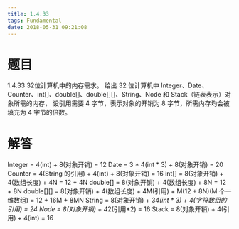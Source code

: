 ```yaml
---
title: 1.4.33
tags: Fundamental
date: 2018-05-31 09:21:08
---
```


# 题目

1.4.33
32位计算机中的内存需求。 
给出 32 位计算机中 Integer、Date、Counter、int[]、double[]、double\[][]、String、Node 和 Stack（链表表示）对象所需的内存， 设引用需要 4 字节，表示对象的开销为 8 字节，所需内存均会被填充为 4 字节的倍数。

# 解答

Integer = 4(int) + 8(对象开销) = 12
Date = 3 * 4(int * 3) + 8(对象开销) = 20
Counter = 4(String 的引用) + 4(int) + 8(对象开销) = 16
int[] = 8(对象开销) + 4(数组长度) + 4N = 12 + 4N
double[] = 8(对象开销) + 4(数组长度) + 8N = 12 + 8N
double\[][] = 8(对象开销) + 4(数组长度) + 4M(引用) + M(12 + 8N)(M 个一维数组) = 12 + 16M + 8MN
String = 8(对象开销) + 3*4(int * 3) + 4(字符数组的引用) = 24
Node = 8(对象开销) + 4*2(引用*2) = 16
Stack = 8(对象开销) + 4(引用) + 4(int) = 16